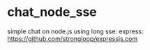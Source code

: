 chat_node_sse
============

simple chat on node.js using long sse:
express: https://github.com/strongloop/expressjs.com
